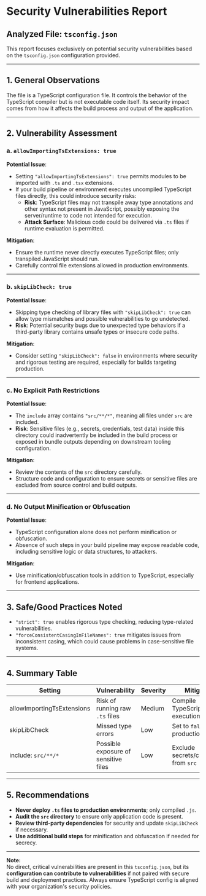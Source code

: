 # Security Vulnerabilities Report

## Analyzed File: `tsconfig.json`

This report focuses exclusively on potential security vulnerabilities based on the `tsconfig.json` configuration provided.

---

## 1. General Observations

The file is a TypeScript configuration file. It controls the behavior of the TypeScript compiler but is not executable code itself. Its security impact comes from how it affects the build process and output of the application.

---

## 2. Vulnerability Assessment

### a. `allowImportingTsExtensions: true`

**Potential Issue**:  
- Setting `"allowImportingTsExtensions": true` permits modules to be imported with `.ts` and `.tsx` extensions.
- If your build pipeline or environment executes uncompiled TypeScript files directly, this could introduce security risks:
  - **Risk**: TypeScript files may not transpile away type annotations and other syntax not present in JavaScript, possibly exposing the server/runtime to code not intended for execution.
  - **Attack Surface**: Malicious code could be delivered via `.ts` files if runtime evaluation is permitted.

**Mitigation**:  
- Ensure the runtime never directly executes TypeScript files; only transpiled JavaScript should run.
- Carefully control file extensions allowed in production environments.

---

### b. `skipLibCheck: true`

**Potential Issue**:  
- Skipping type checking of library files with `"skipLibCheck": true` can allow type mismatches and possible vulnerabilities to go undetected.
- **Risk**: Potential security bugs due to unexpected type behaviors if a third-party library contains unsafe types or insecure code paths.

**Mitigation**:  
- Consider setting `"skipLibCheck": false` in environments where security and rigorous testing are required, especially for builds targeting production.

---

### c. No Explicit Path Restrictions

**Potential Issue**:  
- The `include` array contains `"src/**/*"`, meaning all files under `src` are included.
- **Risk**: Sensitive files (e.g., secrets, credentials, test data) inside this directory could inadvertently be included in the build process or exposed in bundle outputs depending on downstream tooling configuration.

**Mitigation**:  
- Review the contents of the `src` directory carefully.
- Structure code and configuration to ensure secrets or sensitive files are excluded from source control and build outputs.

---

### d. No Output Minification or Obfuscation

**Potential Issue**:  
- TypeScript configuration alone does not perform minification or obfuscation.
- Absence of such steps in your build pipeline may expose readable code, including sensitive logic or data structures, to attackers.

**Mitigation**:  
- Use minification/obfuscation tools in addition to TypeScript, especially for frontend applications.

---

## 3. Safe/Good Practices Noted

- `"strict": true` enables rigorous type checking, reducing type-related vulnerabilities.
- `"forceConsistentCasingInFileNames": true` mitigates issues from inconsistent casing, which could cause problems in case-sensitive file systems.

---

## 4. Summary Table

| Setting                        | Vulnerability         | Severity | Mitigation                                    |
|------------------------------- |----------------------|----------|-----------------------------------------------|
| allowImportingTsExtensions     | Risk of running raw `.ts` files | Medium   | Compile TypeScript before execution           |
| skipLibCheck                   | Missed type errors   | Low      | Set to `false` for production                 |
| include: `src/**/*`            | Possible exposure of sensitive files | Low      | Exclude secrets/credentials from `src`        |

---

## 5. Recommendations

- **Never deploy `.ts` files to production environments**; only compiled `.js`.
- **Audit the `src` directory** to ensure only application code is present.
- **Review third-party dependencies** for security and update `skipLibCheck` if necessary.
- **Use additional build steps** for minification and obfuscation if needed for secrecy.

---

**Note:**  
No direct, critical vulnerabilities are present in this `tsconfig.json`, but its **configuration can contribute to vulnerabilities** if not paired with secure build and deployment practices. Always ensure TypeScript config is aligned with your organization's security policies.